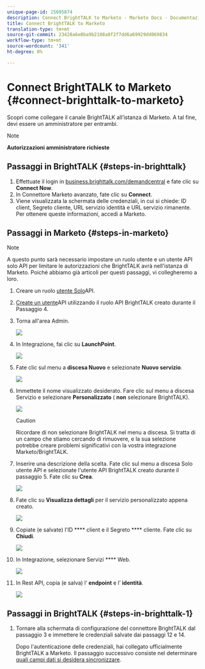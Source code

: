 ```yaml
---
unique-page-id: 15695874
description: Connect BrightTALK to Marketo - Marketo Docs - Documentazione prodotto
title: Connect BrightTALK to Marketo
translation-type: tm+mt
source-git-commit: 23428a6e0ba9b2108a8f2f7dd6a69929dd069834
workflow-type: tm+mt
source-wordcount: '341'
ht-degree: 0%

---
```



# Connect BrightTALK to Marketo {#connect-brighttalk-to-marketo}

Scopri come collegare il canale BrightTALK all’istanza di Marketo. A tal fine, devi essere un amministratore per entrambi.

>[!NOTE]
>
>**Autorizzazioni amministratore richieste**

## Passaggi in BrightTALK {#steps-in-brighttalk}

1. Effettuate il login in [business.brighttalk.com/demandcentral](http://business.brighttalk.com/demandcentral/login) e fate clic su **Connect Now**.
1. In Connettore Marketo avanzato, fate clic su **Connect**.
1. Viene visualizzata la schermata delle credenziali, in cui si chiede: ID client, Segreto cliente, URL servizio identità e URL servizio rimanente. Per ottenere queste informazioni, accedi a Marketo.

## Passaggi in Marketo {#steps-in-marketo}

>[!NOTE]
>
>A questo punto sarà necessario impostare un ruolo utente e un utente API solo API per limitare le autorizzazioni che BrightTALK avrà nell&#39;istanza di Marketo. Poiché abbiamo già articoli per questi passaggi, vi collegheremo a loro.

1. Creare un ruolo [utente Solo](http://docs.marketo.com/x/iwMk)API.
1. [Create un utente](http://docs.marketo.com/x/jwMk)API utilizzando il ruolo API BrightTALK creato durante il Passaggio 4.
1. Torna all&#39;area Admin.

   ![](assets/one.png)

1. In Integrazione, fai clic su **LaunchPoint**.

   ![](assets/two.png)

1. Fate clic sul menu a **discesa Nuovo** e selezionate **Nuovo servizio**.

   ![](assets/three.png)

1. Immettete il nome visualizzato desiderato. Fare clic sul menu a discesa Servizio e selezionare **Personalizzato** ( **non** selezionare BrightTALK).

   ![](assets/four.png)

   >[!CAUTION]
   >
   >Ricordare di non selezionare BrightTALK nel menu a discesa. Si tratta di un campo che stiamo cercando di rimuovere, e la sua selezione potrebbe creare problemi significativi con la vostra integrazione Marketo/BrightTALK.

1. Inserire una descrizione della scelta. Fate clic sul menu a discesa Solo utente API e selezionate l&#39;utente API BrightTALK creato durante il passaggio 5. Fate clic su **Crea**.

   ![](assets/five.png)

1. Fate clic su **Visualizza dettagli** per il servizio personalizzato appena creato.

   ![](assets/six.png)

1. Copiate (e salvate) l&#39;ID **** client e il Segreto **** cliente. Fate clic su **Chiudi**.

   ![](assets/eight-1.png)

1. In Integrazione, selezionare Servizi **** Web.

   ![](assets/nine-1.png)

1. In Rest API, copia (e salva) l’ **endpoint** e l’ **identità**.

   ![](assets/ten.png)

## Passaggi in BrightTALK {#steps-in-brighttalk-1}

1. Tornare alla schermata di configurazione del connettore BrightTALK dal passaggio 3 e immettere le credenziali salvate dai passaggi 12 e 14.

   Dopo l&#39;autenticazione delle credenziali, hai collegato ufficialmente BrightTALK a Marketo. Il passaggio successivo consiste nel determinare [quali campi dati si desidera sincronizzare](http://support.brighttalk.com/hc/en-us/articles/115005131274-BrightTALK-Connector-for-Marketo-Choose-the-Fields-to-Sync).

